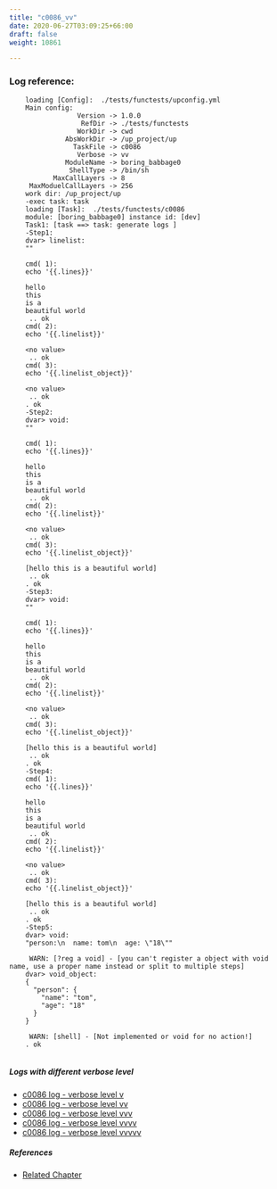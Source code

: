 ```yaml
---
title: "c0086_vv"
date: 2020-06-27T03:09:25+66:00
draft: false
weight: 10861

---
```


### Log reference: <no value>

```
    loading [Config]:  ./tests/functests/upconfig.yml
    Main config:
                 Version -> 1.0.0
                  RefDir -> ./tests/functests
                 WorkDir -> cwd
              AbsWorkDir -> /up_project/up
                TaskFile -> c0086
                 Verbose -> vv
              ModuleName -> boring_babbage0
               ShellType -> /bin/sh
           MaxCallLayers -> 8
     MaxModuelCallLayers -> 256
    work dir: /up_project/up
    -exec task: task
    loading [Task]:  ./tests/functests/c0086
    module: [boring_babbage0] instance id: [dev]
    Task1: [task ==> task: generate logs ]
    -Step1:
    dvar> linelist:
    ""
    
    cmd( 1):
    echo '{{.lines}}'
    
    hello
    this
    is a
    beautiful world
     .. ok
    cmd( 2):
    echo '{{.linelist}}'
    
    <no value>
     .. ok
    cmd( 3):
    echo '{{.linelist_object}}'
    
    <no value>
     .. ok
    . ok
    -Step2:
    dvar> void:
    ""
    
    cmd( 1):
    echo '{{.lines}}'
    
    hello
    this
    is a
    beautiful world
     .. ok
    cmd( 2):
    echo '{{.linelist}}'
    
    <no value>
     .. ok
    cmd( 3):
    echo '{{.linelist_object}}'
    
    [hello this is a beautiful world]
     .. ok
    . ok
    -Step3:
    dvar> void:
    ""
    
    cmd( 1):
    echo '{{.lines}}'
    
    hello
    this
    is a
    beautiful world
     .. ok
    cmd( 2):
    echo '{{.linelist}}'
    
    <no value>
     .. ok
    cmd( 3):
    echo '{{.linelist_object}}'
    
    [hello this is a beautiful world]
     .. ok
    . ok
    -Step4:
    cmd( 1):
    echo '{{.lines}}'
    
    hello
    this
    is a
    beautiful world
     .. ok
    cmd( 2):
    echo '{{.linelist}}'
    
    <no value>
     .. ok
    cmd( 3):
    echo '{{.linelist_object}}'
    
    [hello this is a beautiful world]
     .. ok
    . ok
    -Step5:
    dvar> void:
    "person:\n  name: tom\n  age: \"18\""
    
     WARN: [?reg a void] - [you can't register a object with void name, use a proper name instead or split to multiple steps]
    dvar> void_object:
    {
      "person": {
        "name": "tom",
        "age": "18"
      }
    }
    
     WARN: [shell] - [Not implemented or void for no action!]
    . ok
    
```

##### Logs with different verbose level
* [c0086 log - verbose level v](../../logs/c0086_v)
* [c0086 log - verbose level vv](../../logs/c0086_vv)
* [c0086 log - verbose level vvv](../../logs/c0086_vvv)
* [c0086 log - verbose level vvvv](../../logs/c0086_vvvv)
* [c0086 log - verbose level vvvvv](../../logs/c0086_vvvvv)

##### References
* [Related Chapter](../../dvars/c0086)
